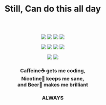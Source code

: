<br>
<br>
<br>
<br>
  <h1 align="center">Still, Can do this all day</h1>
<br>
<br>
<p align="center">
  <img src="https://img.shields.io/badge/JavaScript-F7DF1E?style=for-the-badge&logo=javascript&logoColor=black" />
  <img src="https://img.shields.io/badge/TypeScript-3178C6?style=for-the-badge&logo=typescript&logoColor=white" />
  <img src="https://img.shields.io/badge/Kotlin-7F52FF?style=for-the-badge&logo=kotlin&logoColor=white" />
  <img src="https://img.shields.io/badge/Swift-FA7343?style=for-the-badge&logo=swift&logoColor=white" />
</p>
<p align="center">
  <img src="https://img.shields.io/badge/React-20232A?style=for-the-badge&logo=react&logoColor=61DAFB" />
  <img src="https://img.shields.io/badge/React_Native-20232A?style=for-the-badge&logo=react&logoColor=61DAFB" />
  <img src="https://img.shields.io/badge/Remix-000000?style=for-the-badge&logo=remix&logoColor=white" />
  <img src="https://img.shields.io/badge/Nest-E0234E?style=for-the-badge&logo=nestjs&logoColor=white" />
</p>
<p align="center">
  <img src="https://img.shields.io/badge/Swift_UI-FA7343?style=for-the-badge&logo=swift&logoColor=white" />
  <img src="https://img.shields.io/badge/Android-3DDC84?style=for-the-badge&logo=android&logoColor=white" />
</p>
<h3 align="center">Caffeine☕ gets me coding,<br>Nicotine🚬 keeps me sane,<br>and Beer🍺 makes me brilliant</h4>
<h3 align="center">ALWAYS</h3>
<br>
<br>
<br>
<br>
